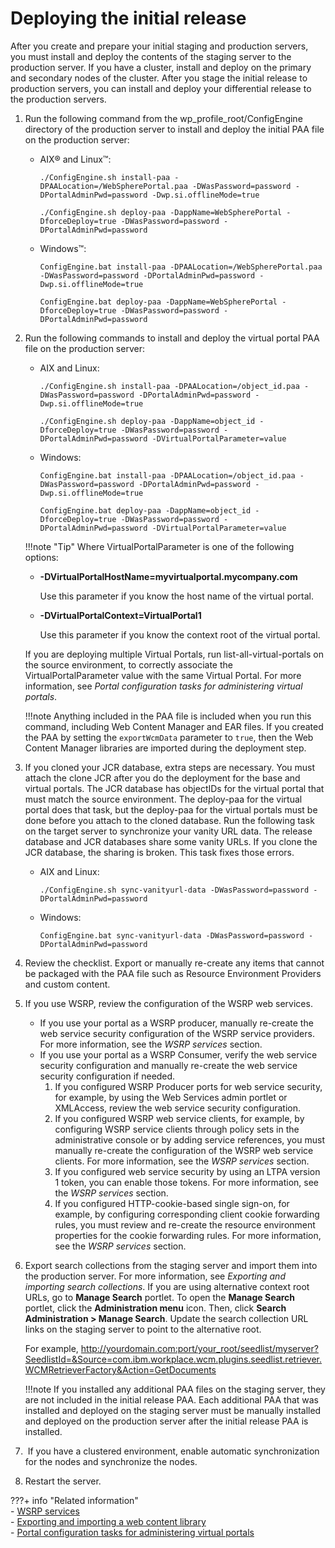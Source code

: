 # Deploying the initial release

After you create and prepare your initial staging and production servers, you must install and deploy the contents of the staging server to the production server. If you have a cluster, install and deploy on the primary and secondary nodes of the cluster. After you stage the initial release to production servers, you can install and deploy your differential release to the production servers.

1.  Run the following command from the wp_profile_root/ConfigEngine directory of the production server to install and deploy the initial PAA file on the production server:

    -   AIX® and Linux™:

        ```
        ./ConfigEngine.sh install-paa -DPAALocation=/WebSpherePortal.paa -DWasPassword=password -DPortalAdminPwd=password -Dwp.si.offlineMode=true
        
        ./ConfigEngine.sh deploy-paa -DappName=WebSpherePortal -DforceDeploy=true -DWasPassword=password -DPortalAdminPwd=password
        ```

    -   Windows™:

        ```
        ConfigEngine.bat install-paa -DPAALocation=/WebSpherePortal.paa -DWasPassword=password -DPortalAdminPwd=password -Dwp.si.offlineMode=true
        
        ConfigEngine.bat deploy-paa -DappName=WebSpherePortal -DforceDeploy=true -DWasPassword=password -DPortalAdminPwd=password
        ```

2.  Run the following commands to install and deploy the virtual portal PAA file on the production server:

    -   AIX and Linux:

        ```
        ./ConfigEngine.sh install-paa -DPAALocation=/object_id.paa -DWasPassword=password -DPortalAdminPwd=password -Dwp.si.offlineMode=true
        
        ./ConfigEngine.sh deploy-paa -DappName=object_id -DforceDeploy=true -DWasPassword=password -DPortalAdminPwd=password -DVirtualPortalParameter=value
        ```

    -   Windows:

        ```
        ConfigEngine.bat install-paa -DPAALocation=/object_id.paa -DWasPassword=password -DPortalAdminPwd=password -Dwp.si.offlineMode=true
        
        ConfigEngine.bat deploy-paa -DappName=object_id -DforceDeploy=true -DWasPassword=password -DPortalAdminPwd=password -DVirtualPortalParameter=value
        ```

    !!!note "Tip"
        Where VirtualPortalParameter is one of the following options:

    -   **-DVirtualPortalHostName=myvirtualportal.mycompany.com**

        Use this parameter if you know the host name of the virtual portal.

    -   **-DVirtualPortalContext=VirtualPortal1**

        Use this parameter if you know the context root of the virtual portal.

    If you are deploying multiple Virtual Portals, run list-all-virtual-portals on the source environment, to correctly associate the VirtualPortalParameter value with the same Virtual Portal. For more information, see *Portal configuration tasks for administering virtual portals*.

    !!!note
        Anything included in the PAA file is included when you run this command, including Web Content Manager and EAR files. If you created the PAA by setting the `exportWcmData` parameter to `true`, then the Web Content Manager libraries are imported during the deployment step.

3.  If you cloned your JCR database, extra steps are necessary. You must attach the clone JCR after you do the deployment for the base and virtual portals. The JCR database has objectIDs for the virtual portal that must match the source environment. The deploy-paa for the virtual portal does that task, but the deploy-paa for the virtual portals must be done before you attach to the cloned database. Run the following task on the target server to synchronize your vanity URL data. The release database and JCR databases share some vanity URLs. If you clone the JCR database, the sharing is broken. This task fixes those errors.

    -   AIX and Linux:

        ```
        ./ConfigEngine.sh sync-vanityurl-data -DWasPassword=password -DPortalAdminPwd=password
        ```

    -   Windows:

        ```
        ConfigEngine.bat sync-vanityurl-data -DWasPassword=password -DPortalAdminPwd=password
        ```

4.  Review the checklist. Export or manually re-create any items that cannot be packaged with the PAA file such as Resource Environment Providers and custom content.

5.  If you use WSRP, review the configuration of the WSRP web services.

    -   If you use your portal as a WSRP producer, manually re-create the web service security configuration of the WSRP service providers. For more information, see the *WSRP services* section.
    -   If you use your portal as a WSRP Consumer, verify the web service security configuration and manually re-create the web service security configuration if needed.
        1.  If you configured WSRP Producer ports for web service security, for example, by using the Web Services admin portlet or XMLAccess, review the web service security configuration.
        2.  If you configured WSRP web service clients, for example, by configuring WSRP service clients through policy sets in the administrative console or by adding service references, you must manually re-create the configuration of the WSRP web service clients. For more information, see the *WSRP services* section.
        3.  If you configured web service security by using an LTPA version 1 token, you can enable those tokens. For more information, see the *WSRP services* section.
        4.  If you configured HTTP-cookie-based single sign-on, for example, by configuring corresponding client cookie forwarding rules, you must review and re-create the resource environment properties for the cookie forwarding rules. For more information, see the *WSRP services* section.
6.  Export search collections from the staging server and import them into the production server. For more information, see *Exporting and importing search collections*. If you are using alternative context root URLs, go to **Manage Search** portlet. To open the **Manage Search** portlet, click the **Administration menu** icon. Then, click **Search Administration > Manage Search**. Update the search collection URL links on the staging server to point to the alternative root.

    For example, http://yourdomain.com:port/your_root/seedlist/myserver?SeedlistId=&Source=com.ibm.workplace.wcm.plugins.seedlist.retriever.WCMRetrieverFactory&Action=GetDocuments

    !!!note
        If you installed any additional PAA files on the staging server, they are not included in the initial release PAA. Each additional PAA that was installed and deployed on the staging server must be manually installed and deployed on the production server after the initial release PAA is installed.

7.   If you have a clustered environment, enable automatic synchronization for the nodes and synchronize the nodes.

8.  Restart the server.

???+ info "Related information"  
    -   [WSRP services](../../../../extend_dx/development_tools/wsrp/index.md)<br>
    -   [Exporting and importing a web content library](../../../../manage_content/wcm_configuration/wcm_adm_tools/wcmlibrary_export/wcm_config_wcmlibrary_export.md)<br>
    -   [Portal configuration tasks for administering virtual portals](../../../../build_sites/virtual_portal/vp_reference/vp_command_ref/portal_cfg_adm_vp/index.md)

